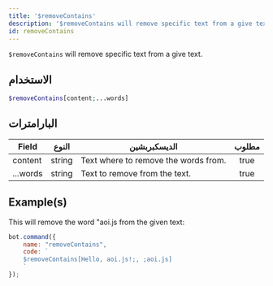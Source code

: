 ```yaml
---
title: '$removeContains'
description: '$removeContains will remove specific text from a give text.'
id: removeContains
---
```


`$removeContains` will remove specific text from a give text.

## الاستخدام

```php
$removeContains[content;...words]
```

## البارامترات

| Field    | النوع  | الديسكبربشين                         | مطلوب |
| -------- | ------ | ------------------------------------ |:-----:|
| content  | string | Text where to remove the words from. | true  |
| ...words | string | Text to remove from the text.        | true  |

## Example(s)

This will remove the word "aoi.js from the given text:

```javascript
bot.command({
    name: "removeContains",
    code: `
    $removeContains[Hello, aoi.js!;, ;aoi.js]
    `
});
```